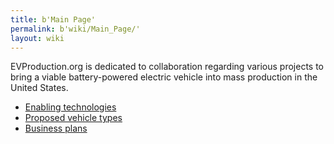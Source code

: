 ```yaml
---
title: b'Main Page'
permalink: b'wiki/Main_Page/'
layout: wiki
---
```


EVProduction.org is dedicated to collaboration regarding various
projects to bring a viable battery-powered electric vehicle into mass
production in the United States.

-   [Enabling technologies](/wiki/Enabling_technologies "wikilink")
-   [Proposed vehicle types](/wiki/Proposed_vehicle_types "wikilink")
-   [Business plans](/wiki/Business_plans "wikilink")
